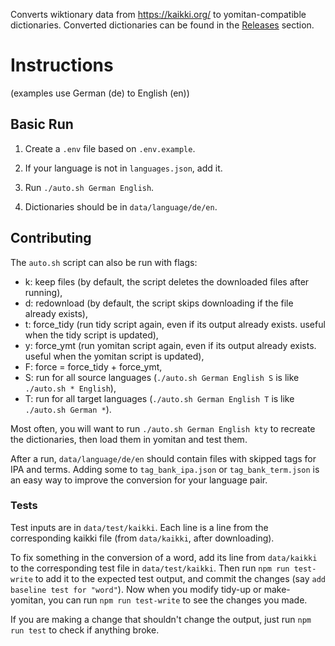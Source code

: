 Converts wiktionary data from https://kaikki.org/ to yomitan-compatible dictionaries. Converted dictionaries can be found in the [Releases](https://github.com/themoeway/kaikki-to-yomitan/releases) section.

# Instructions

(examples use German (de) to English (en))

## Basic Run

1. Create a `.env` file based on `.env.example`.

2. If your language is not in `languages.json`, add it.

3. Run `./auto.sh German English`.

4. Dictionaries should be in `data/language/de/en`.

## Contributing

The `auto.sh` script can also be run with flags:

- k: keep files (by default, the script deletes the downloaded files after running),
- d: redownload (by default, the script skips downloading if the file already exists),
- t: force_tidy (run tidy script again, even if its output already exists. useful when the tidy script is updated),
- y: force_ymt (run yomitan script again, even if its output already exists. useful when the yomitan script is updated),
- F: force = force_tidy + force_ymt,
- S: run for all source languages (`./auto.sh German English S` is like `./auto.sh * English`),
- T: run for all target languages (`./auto.sh German English T` is like `./auto.sh German *`).

Most often, you will want to run `./auto.sh German English kty` to recreate the dictionaries, then load them in yomitan and test them.

After a run, `data/language/de/en` should contain files with skipped tags for IPA and terms. Adding some to `tag_bank_ipa.json` or `tag_bank_term.json` is an easy way to improve the conversion for your language pair. 

### Tests

Test inputs are in `data/test/kaikki`. Each line is a line from the corresponding kaikki file (from `data/kaikki`, after downloading). 

To fix something in the conversion of a word, add its line from `data/kaikki` to the corresponding test file in `data/test/kaikki`. 
Then run `npm run test-write` to add it to the expected test output, and commit the changes (say `add baseline test for "word"`).
Now when you modify tidy-up or make-yomitan, you can run `npm run test-write` to see the changes you made.

If you are making a change that shouldn't change the output, just run `npm run test` to check if anything broke.
